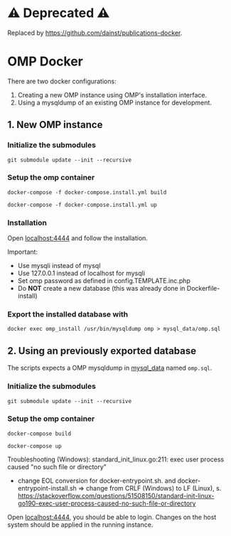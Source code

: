 # ⚠️ Deprecated ⚠️ #

Replaced by https://github.com/dainst/publications-docker.

# OMP Docker

There are two docker configurations: 
1. Creating a new OMP instance using OMP's installation interface.
2. Using a mysqldump of an existing OMP instance for development.

## 1. New OMP instance

### Initialize the submodules

`git submodule update --init --recursive`

### Setup the omp container

`docker-compose -f docker-compose.install.yml build`

`docker-compose -f docker-compose.install.yml up`

### Installation 

Open [localhost:4444](http://localhost:4444) and follow the installation.

Important:
* Use mysqli instead of mysql
* Use 127.0.0.1 instead of localhost for mysqli
* Set omp password as defined in config.TEMPLATE.inc.php
* Do __NOT__ create a new database (this was already done in Dockerfile-install)

### Export the installed database with
`docker exec omp_install /usr/bin/mysqldump omp > mysql_data/omp.sql`

## 2. Using an previously exported database

The scripts expects a OMP mysqldump in [mysql_data](mysql_data) named `omp.sql`.

### Initialize the submodules

`git submodule update --init --recursive`

### Setup the omp container

`docker-compose build`

`docker-compose up`

Troubleshooting (Windows): standard_init_linux.go:211: exec user process caused "no such file or directory"
* change EOL conversion for docker-entrypoint.sh. and docker-entrypoint-install.sh => change from CRLF (Windows) to LF (Linux), 
  s. https://stackoverflow.com/questions/51508150/standard-init-linux-go190-exec-user-process-caused-no-such-file-or-directory

Open [localhost:4444](http://localhost:4444), you should be able to login. Changes on the host system should be applied in the 
running instance.
